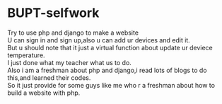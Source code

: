 # BUPT-selfwork
Try to use php and django to make a website</br>
U can sign in and sign up,also u can add ur devices and edit it.</br>
But u should note that it just a virtual function about update ur deviece temperature.</br>
I just done what my teacher what us to do.</br>
Also i am a freshman about php and django,i read lots of blogs to do this,and learned their codes.</br>
So it just provide for some guys like me who r a freshman about how to build a website with php.</br>
